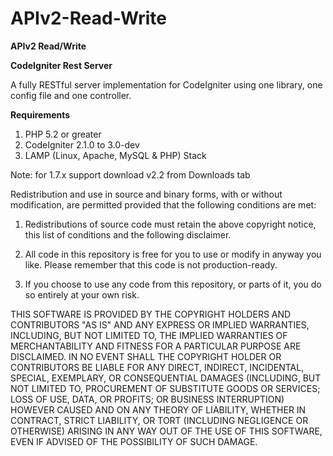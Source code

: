 APIv2-Read-Write
================

**APIv2 Read/Write**


**CodeIgniter Rest Server**

A fully RESTful server implementation for CodeIgniter using one library, one config file and one controller.

**Requirements**

1. PHP 5.2 or greater
2. CodeIgniter 2.1.0 to 3.0-dev
3. LAMP (Linux, Apache, MySQL & PHP) Stack

Note: for 1.7.x support download v2.2 from Downloads tab



Redistribution and use in source and binary forms, with or without modification, are permitted provided that the following conditions are met:

1. Redistributions of source code must retain the above copyright notice, this list of conditions and the following disclaimer.

2. All code in this repository is free for you to use or modify in anyway you like. Please remember that this code is not production-ready.

3. If you choose to use any code from this repository, or parts of it, you do so entirely at your own risk.

THIS SOFTWARE IS PROVIDED BY THE COPYRIGHT HOLDERS AND CONTRIBUTORS "AS IS" AND ANY EXPRESS OR IMPLIED WARRANTIES, INCLUDING, BUT NOT LIMITED TO, THE IMPLIED WARRANTIES OF MERCHANTABILITY AND FITNESS FOR A PARTICULAR PURPOSE ARE DISCLAIMED. IN NO EVENT SHALL THE COPYRIGHT HOLDER OR CONTRIBUTORS BE LIABLE FOR ANY DIRECT, INDIRECT, INCIDENTAL, SPECIAL, EXEMPLARY, OR CONSEQUENTIAL DAMAGES (INCLUDING, BUT NOT LIMITED TO, PROCUREMENT OF SUBSTITUTE GOODS OR SERVICES; LOSS OF USE, DATA, OR PROFITS; OR BUSINESS INTERRUPTION) HOWEVER CAUSED AND ON ANY THEORY OF LIABILITY, WHETHER IN CONTRACT, STRICT LIABILITY, OR TORT (INCLUDING NEGLIGENCE OR OTHERWISE) ARISING IN ANY WAY OUT OF THE USE OF THIS SOFTWARE, EVEN IF ADVISED OF THE POSSIBILITY OF SUCH DAMAGE.
